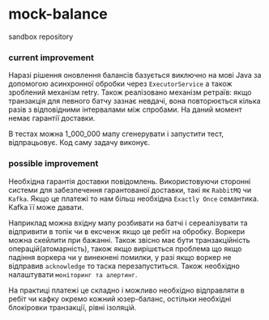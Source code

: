 # mock-balance
sandbox repository

### current improvement

Наразі рішення оновлення балансів базується виключно на мові Java за допомогою асинхронної 
обробки через `ExecutorService` а також зроблений механізм retry. Також реалізовано механізм ретраїв: якщо транзакція для певного
батчу зазнає невдачі, вона повторюється кілька разів з відповідними
інтервалами між спробами. На даний момент немає гарантії доставки.

В тестах можна 1_000_000 мапу сгенерувати і запустити тест, відпрацьовує. Код саму задачу виконує.

### possible improvement

Необхідна гарантія доставки повідомлень. Використовуючи сторонні
системи для забезпечення гарантованої доставки, такі як `RabbitMQ` чи `Kafka`.
Якщо це платежі  то нам більш необхідна `Exactly Once` семантика.
Kafka її може давати. 

Наприклад можна вхідну мапу розбивати на батчі і сереалізувати та відпривити в топік чи в ексченж якщо це ребіт на обробку. 
Воркери можна скейлити при бажанні. Також звісно має бути транзакційність операцій(атомарність), також якщо вирішється проблема що якщо падіння
воркера чи у винекнені помилки, у разі якщо воркер не відправив `acknowledge` то таска перезапуститься.
Також необхідно налаштувати `моніторинг та алертинг`. 

На практиці платежі це складно і можливо необхідно відправляти в ребіт чи кафку 
окремо кожний юзер-баланс, остільки необхідні блокіровки транзакції, рівні ізоляцій. 